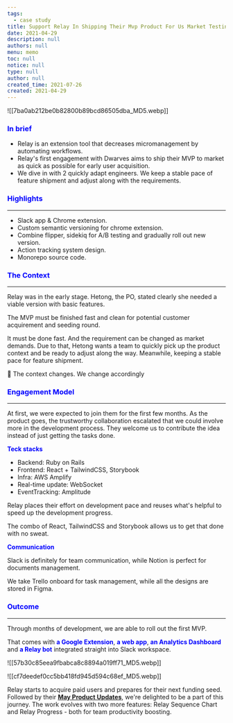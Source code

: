 ```yaml
---
tags: 
  - case study
title: Support Relay In Shipping Their Mvp Product For Us Market Testing
date: 2021-04-29
description: null
authors: null
menu: memo
toc: null
notice: null
type: null
author: null
created_time: 2021-07-26
created: 2021-04-29
---
```


![[7ba0ab212be0b82800b89bcd86505dba_MD5.webp]]

### <span style='color:blue'>In brief</span>

* Relay is an extension tool that decreases micromanagement by automating workflows.
* Relay's first engagement with Dwarves aims to ship their MVP to market as quick as possible for early user acquisition.
* We dive in with 2 quickly adapt engineers. We keep a stable pace of feature shipment and adjust along with the requirements. 

### <span style='color:blue'>**Highlights**</span>

---

* Slack app & Chrome extension.
* Custom semantic versioning for chrome extension.
* Combine flipper, sidekiq for A/B testing and gradually roll out new version.
* Action tracking system design.
* Monorepo source code.

### <span style='color:blue'>The Context</span>

---

Relay was in the early stage. Hetong, the PO, stated clearly she needed a viable version with basic features.

The MVP must be finished fast and clean for potential customer acquirement and seeding round.

It must be done fast. And the requirement can be changed as market demands. Due to that, Hetong wants a team to quickly pick up the product context and be ready to adjust along the way. Meanwhile, keeping a stable pace for feature shipment.


🔹 The context changes. We change accordingly


### <span style='color:blue'>**Engagement Model**</span>

---

At first, we were expected to join them for the first few months. As the product goes, the trustworthy collaboration escalated that we could involve more in the development process. They welcome us to contribute the idea instead of just getting the tasks done.


<span style='color:blue'>**Teck stacks**</span>

<!-- column_list 038f145e-4c23-4f87-a674-de90065491ce -->

<!-- column f578a490-632b-48b2-9567-bf1cc95f79ff -->

* Backend: Ruby on Rails
* Frontend: React + TailwindCSS, Storybook 
* Infra: AWS Amplify
* Real-time update: WebSocket
* EventTracking: Amplitude

<!-- column 1330b672-0d1e-4540-8715-3b38e6eefb3e -->

Relay places their effort on development pace and reuses what's helpful to speed up the development progress. 

The combo of React, TailwindCSS and Storybook allows us to get that done with no sweat.



<span style='color:blue'>**Communication**</span>

Slack is definitely for team communication, while Notion is perfect for documents management. 

We take Trello onboard for task management, while all the designs are stored in Figma. 


### <span style='color:blue'>**Outcome**</span>

---

Through months of development, we are able to roll out the first MVP. 

That comes with <span style='color:blue'>**a Google Extension**</span>, <span style='color:blue'>**a web app**</span>, <span style='color:blue'>**an Analytics Dashboard**</span> and <span style='color:blue'>**a Relay bot**</span> integrated straight into Slack workspace.

<!-- column_list 20cbae4a-4ebb-4f4c-a475-56ce8f7a9f42 -->

<!-- column b91d7f4d-86a0-4487-82d0-67183b50821a -->

![[57b30c85eea9fbabca8c8894a019ff71_MD5.webp]]

<!-- column 212e8fb1-17ad-4a84-80c5-c1800e65beab -->

![[cf7deedef0cc5bb418fd945d594c68ef_MD5.webp]]


Relay starts to acquire paid users and prepares for their next funding seed. Followed by their <span style='color:blue'>**[May Product Updates](https://teamrelay.medium.com/relay-product-updates-may-2021-f7b3db7002c5)**</span>, we're delighted to be a part of this journey. The work evolves with two more features: Relay Sequence Chart and Relay Progress - both for team productivity boosting.

